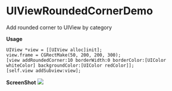 # UIViewRoundedCornerDemo
Add rounded corner to UIView by category

**Usage**

```objc
UIView *view = [[UIView alloc]init];
view.frame = CGRectMake(50, 200, 200, 300);
[view addRoundedCorner:10 borderWidth:0 borderColor:[UIColor whiteColor] backgroundColor:[UIColor redColor]];
[self.view addSubview:view];
```

**ScreenShot**
![](http://ww3.sinaimg.cn/large/006tNc79gy1g39a0ffdouj30q81g0wen.jpg)